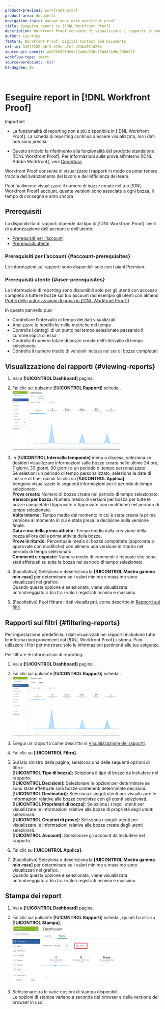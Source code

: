 ```yaml
---
product-previous: workfront-proof
product-area: documents
navigation-topic: manage-your-work-workfront-proof
title: Eseguire report in [!DNL Workfront Proof]
description: Workfront Proof consente di visualizzare i rapporti in modo da poter tenere traccia dell’avanzamento del lavoro e dell’efficienza dei team.
author: Courtney
feature: Workfront Proof, Digital Content and Documents
exl-id: 342f9282-b6f5-425e-a7ef-e23bd011d284
source-git-commit: a0d76692f9e9d12ed0d538c1344638dbc208d625
workflow-type: tm+mt
source-wordcount: '691'
ht-degree: 0%

---
```


# Eseguire report in [!DNL Workfront Proof]


>[!IMPORTANT]
>
>* <span class="previe">La funzionalità di reporting non è più disponibile in [!DNL Workfront Proof]. La scheda di reporting continua a essere visualizzata, ma i dati non sono precisi.</span>
> 
>* Questo articolo fa riferimento alla funzionalità del prodotto standalone [!DNL Workfront Proof]. Per informazioni sulle prove all&#39;interno [!DNL Adobe Workfront], vedi [Copertura](../../../review-and-approve-work/proofing/proofing.md).


Workfront Proof consente di visualizzare i rapporti in modo da poter tenere traccia dell’avanzamento del lavoro e dell’efficienza dei team.

Puoi facilmente visualizzare il numero di bozze create nel tuo [!DNL Workfront Proof] account, quante versioni sono associate a ogni bozza, il tempo di consegna e altro ancora.

## Prerequisiti

La disponibilità di rapporti dipende dal tipo di [!DNL Workfront Proof] livelli di autorizzazione dell&#39;account e dell&#39;utente.

* [Prerequisiti per l’account](#account-prerequisites)
* [Prerequisiti utente](#user-prerequisites)

### Prerequisiti per l’account {#account-prerequisites}

Le informazioni sui rapporti sono disponibili solo con i piani Premium.

### Prerequisiti utente {#user-prerequisites}

Le informazioni di reporting sono disponibili solo per gli utenti con accesso completo a tutte le bozze sul tuo account (ad esempio gli utenti con almeno [Profili delle autorizzazioni di prova in [!DNL Workfront Proof]](../../../workfront-proof/wp-acct-admin/account-settings/proof-perm-profiles-in-wp.md)).

In questo pannello puoi

* Controllare l&#39;intervallo di tempo dei dati visualizzati
* Analizzare le modifiche nelle metriche nel tempo
* Controlla i dettagli di un punto nel tempo selezionato passando il cursore sopra di esso
* Controlla il numero totale di bozze create nell&#39;intervallo di tempo selezionato
* Controlla il numero medio di versioni incluse nei set di bozze completati

## Visualizzazione dei rapporti {#viewing-reports}

1. Vai a **[!UICONTROL Dashboard]** pagina.
1. Fai clic sul pulsante **[!UICONTROL Rapporti]** scheda .\
   ![proof_reports.png](assets/proof-reports-350x193.png)

1. In **[!UICONTROL Intervallo temporale]** menu a discesa, seleziona se desideri visualizzare informazioni sulle bozze create nelle ultime 24 ore, 7 giorni, 30 giorni, 90 giorni o un periodo di tempo personalizzato.\
   Se selezioni un periodo di tempo personalizzato, seleziona le date di inizio e di fine, quindi fai clic su **[!UICONTROL Applica]**.\
   Vengono visualizzate le seguenti informazioni per il periodo di tempo selezionato:\
   **Prova creata:** Numero di bozze create nel periodo di tempo selezionato.\
   **Versioni per bozza:** Numero medio di versioni per bozza per tutte le bozze completate (Approvate o Approvate con modifiche) nel periodo di tempo selezionato.\
   **Volta Intorno:** Tempo medio dal momento in cui è stata creata la prima versione al momento in cui è stata presa la decisione sulla versione finale.\
   **Data e ora della prima attività:** Tempo medio dalla creazione della bozza all’ora della prima attività della bozza.\
   **Prove in ritardo:** Percentuale media di bozze completate (approvate o approvate con modifiche) con almeno una versione in ritardo nel periodo di tempo selezionato.\
   **Commenti e risposte:** Numero medio di commenti e risposte che sono stati effettuati su tutte le bozze nel periodo di tempo selezionato.

1. (Facoltativo) Seleziona o deseleziona la **[!UICONTROL Mostra gamma min-max]** per determinare se i valori minimo e massimo sono visualizzati nel grafico.\
   Quando questa opzione è selezionata, viene visualizzata un&#39;ombreggiatura blu tra i valori registrati minimo e massimo.

1. (Facoltativo) Puoi filtrare i dati visualizzati, come descritto in [Rapporti sui filtri](#filtering-reports).

## Rapporti sui filtri {#filtering-reports}

Per impostazione predefinita, i dati visualizzati nei rapporti includono tutte le informazioni provenienti dal [!DNL Workfront Proof] sistema. Puoi utilizzare i filtri per mostrare solo le informazioni pertinenti alle tue esigenze.

Per filtrare le informazioni di reporting:

1. Vai a **[!UICONTROL Dashboard]** pagina.
1. Fai clic sul pulsante **[!UICONTROL Rapporti]** scheda .\
   ![proof_reports.png](assets/proof-reports-350x193.png)

1. Esegui un rapporto come descritto in [Visualizzazione dei rapporti](#viewing-reports).
1. Fai clic su **[!UICONTROL Filtro]**.

1. Sul lato sinistro della pagina, seleziona una delle seguenti opzioni di filtro:\
   **[!UICONTROL Tipo di bozza]:** Seleziona il tipo di bozze da includere nel rapporto.\
   **[!UICONTROL Decisioni]:** Selezionare le opzioni per determinare se sono state effettuate solo bozze contenenti determinate decisioni.\
   **[!UICONTROL Destinatari]:** Seleziona i singoli utenti per visualizzare le informazioni relative alle bozze condivise con gli utenti selezionati.\
   **[!UICONTROL Proprietari di bozza]:** Seleziona i singoli utenti per visualizzare le informazioni relative alle bozze di proprietà degli utenti selezionati.\
   **[!UICONTROL Creatori di prove]:** Seleziona i singoli utenti per visualizzare le informazioni relative alle bozze create dagli utenti selezionati.\
   **[!UICONTROL Account]:** Selezionare gli account da includere nel rapporto.

1. Fai clic su **[!UICONTROL Applica]**.
1. (Facoltativo) Seleziona o deseleziona la **[!UICONTROL Mostra gamma min-max]** per determinare se i valori minimo e massimo sono visualizzati nel grafico.\
   Quando questa opzione è selezionata, viene visualizzata un&#39;ombreggiatura blu tra i valori registrati minimo e massimo.

## Stampa dei report

1. Vai a **[!UICONTROL Dashboard]** pagina.
1. Fai clic sul pulsante **[!UICONTROL Rapporti]** scheda , quindi fai clic su **[!UICONTROL Stampa]**.\
   ![proof_reports_print.png](assets/proof-reports-print-350x191.png)

1. Selezionare tra le varie opzioni di stampa disponibili.\
   Le opzioni di stampa variano a seconda del browser e della versione del browser in uso.
